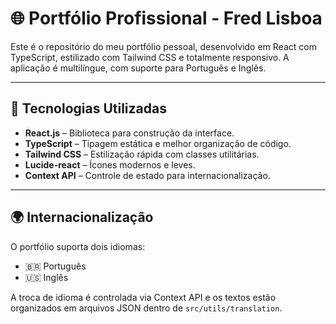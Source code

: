 # 🌐 Portfólio Profissional - Fred Lisboa

Este é o repositório do meu portfólio pessoal, desenvolvido em React com TypeScript, estilizado com Tailwind CSS e totalmente responsivo. A aplicação é multilíngue, com suporte para Português e Inglês.

---

## 🚀 Tecnologias Utilizadas

- **React.js** – Biblioteca para construção da interface.
- **TypeScript** – Tipagem estática e melhor organização de código.
- **Tailwind CSS** – Estilização rápida com classes utilitárias.
- **Lucide-react** – Ícones modernos e leves.
- **Context API** – Controle de estado para internacionalização.

---

## 🌍 Internacionalização

O portfólio suporta dois idiomas:

- 🇧🇷 Português
- 🇺🇸 Inglês

A troca de idioma é controlada via Context API e os textos estão organizados em arquivos JSON dentro de `src/utils/translation`.
